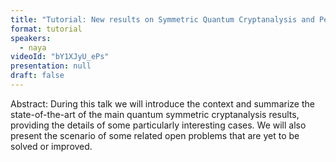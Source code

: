 ```yaml
---
title: "Tutorial: New results on Symmetric Quantum Cryptanalysis and Perspectives (Chair: Frédéric Dupuis)"
format: tutorial
speakers:
  - naya
videoId: "bY1XJyU_ePs"
presentation: null
draft: false
---
```

Abstract: During this talk we will introduce the context and summarize the state-of-the-art
 of the main quantum symmetric cryptanalysis results, providing the details of some
particularly interesting cases. We will also present the scenario of some related
open problems that are yet to be solved or improved.
